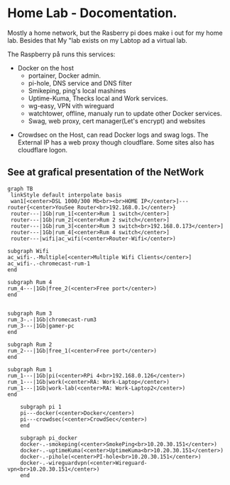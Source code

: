 # Home Lab - Docomentation. 

Mostly a home network, but the Rasberry pi does make i out for my home lab. 
Besides that My "lab exists on my Labtop ad a virtual lab. 

The Raspberry på runs this services:
* Docker on the host
  * portainer, Docker admin.
  * pi-hole, DNS service and DNS filter
  * Smikeping, ping's local mashines
  * Uptime-Kuma, Thecks local and Work services. 
  * wg-easy, VPN vith wireguard
  * watchtower, offline, manualy run to update other Docker services. 
  * Swag, web proxy, cert manager(Let's encrypt) and websites
- Crowdsec on the Host, can read Docker logs and swag logs. 
The External IP has a web proxy though cloudflare. 
Some sites also has cloudflare logon. 


## See at grafical presentation of the NetWork
```mermaid
graph TB
 linkStyle default interpolate basis
 wan1[<center>DSL 1000/300 Mb<br><br>HOME IP</center>]---router{<center>YouSee Router<br>192.168.0.1</center>}
 router---|1Gb|rum_1[<center>Rum 1 switch</center>]
 router---|1Gb|rum_2[<center>Rum 2 switch</center>]
 router---|1Gb|rum_3[<center>Rum 3 switch<br>192.168.0.173</center>]
 router---|1Gb|rum_4[<center>Rum 4 switch</center>]
 router---|wifi|ac_wifi(<center>Router-Wifi</center>)

subgraph Wifi
ac_wifi-.-Multiple[<center>Multiple Wifi Clients</center>]
ac_wifi-.-chromecast-rum-1
end

subgraph Rum 4
rum_4---|1Gb|free_2(<center>Free port</center>)
end


subgraph Rum 3
rum_3-.-|1Gb|chromecast-rum3
rum_3---|1Gb|gamer-pc
end

subgraph Rum 2
rum_2---|1Gb|free_1(<center>Free port</center>)
end

subgraph Rum 1
rum_1---|1Gb|pi(<center>RPi 4<br>192.168.0.126</center>)
rum_1---|1Gb|work(<center>RA: Work-Laptop</center>)
rum_1---|1Gb|work-lab(<center>RA: Work-Laptop2</center>)
end

    subgraph pi 1
    pi---docker(<center>Docker</center>)
    pi---crowdsec(<center>CrowdSec</center>)
    end

    subgraph pi_docker
    docker-.-smokeping(<center>SmokePing<br>10.20.30.151</center>)
    docker-.-uptimeKuma(<center>UptimeKuma<br>10.20.30.151</center>)
    docker-.-pihole(<center>PI-hole<br>10.20.30.151</center>)
    docker-.-wireguardvpn(<center>Wireguard-vpn<br>10.20.30.151</center>)
    end


```